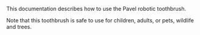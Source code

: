 This documentation describes how to use the Pavel robotic
toothbrush.

Note that this toothbrush is safe to use for children,
adults, or pets, wildlife and trees.
